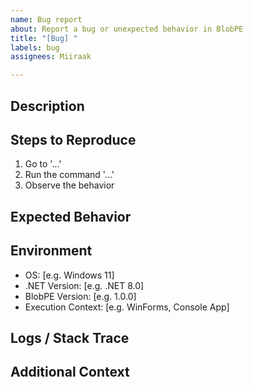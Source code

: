 ```yaml
---
name: Bug report
about: Report a bug or unexpected behavior in BlobPE
title: "[Bug] "
labels: bug
assignees: Miiraak

---
```


## Description

<!-- Describe the bug clearly and concisely -->

## Steps to Reproduce

1. Go to '...'
2. Run the command '...'
3. Observe the behavior

## Expected Behavior

<!-- Describe what you expected to happen -->

## Environment

- OS: [e.g. Windows 11]
- .NET Version: [e.g. .NET 8.0]
- BlobPE Version: [e.g. 1.0.0]
- Execution Context: [e.g. WinForms, Console App]

## Logs / Stack Trace

<!-- If applicable, include any error messages or stack traces -->

## Additional Context

<!-- Add any other context about the problem here -->
